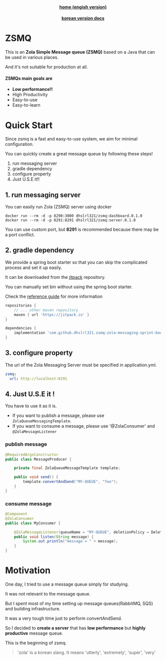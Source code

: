 <div align="center">

#### [home (engish version)](https://github.com/dhslrl321/zsmq)

#### [korean version docs](https://github.com/dhslrl321/zsmq/blob/main/README-kor.md)

</div>

# ZSMQ

This is an **Zola Simple Message queue (ZSMQ)** based on a Java that can be used in various places.

And it's not suitable for production at all.

#### ZSMQs main goals are

- **Low performance!!**
- High Productivity
- Easy-to-use
- Easy-to-learn

# Quick Start

Since zsmq is a fast and easy-to-use system, we aim for minimal configuration.

You can quickly create a great message queue by following these steps!

1. run messaging server
2. gradle dependency
3. configure property
4. Just U.S.E it!!

## 1. run messaging server

You can easily run Zola (ZSMQ) server using docker

```shell
docker run --rm -d -p 8290:3000 dhslrl321/zsmq:dashboard.0.1.0
docker run --rm -d -p 8291:8291 dhslrl321/zsmq:server.0.1.0
```

You can use custom port, but **8291** is recommended because there may be a port conflict.

## 2. gradle dependency

We provide a spring boot starter so that you can skip the complicated process and set it up easily.

It can be downloaded from the [jitpack](https://jitpack.io/#dhslrl321/zsmq) repository.

You can manually set bin without using the spring boot starter.

Check the [reference guide](https://github.com/dhslrl321/zsmq/wiki/Reference-Guide) for more information

```groovy
repositories {
    // ... other maven repository
    maven { url 'https://jitpack.io' }
}

dependencies {
    implementation 'com.github.dhslrl321.zsmq:zola-messaging-sprint-boot-starter:${version}'
}
```

## 3. configure property

The url of the Zola Messaging Server must be specified in application.yml.

```yaml
zsmq:
  url: http://localhost:8291
```

## 4. Just U.S.E it !

You have to use it as it is.

- If you want to publish a message, please use `ZolaQueueMessagingTemplate`.
- If you want to consume a message, please use '@ZolaConsumer' and `@ZolaMessageListener`

### publish message

```java
@RequiredArgsConstructor
public class MessageProducer {

    private final ZolaQueueMessageTemplate template;

    public void send() {
        template.convertAndSend("MY-QUEUE", "foo");
    }
}
```

### consume message

```java
@Component
@ZolaConsumer
public class MyConsumer {

    @ZolaMessageListener(queueName = "MY-QUEUE", deletionPolicy = DeletionPolicy.ALWAYS)
    public void listen(String message) {
        System.out.println("message = " + message);
    }
}
```

# Motivation

One day, I tried to use a message queue simply for studying.

It was not relevant to the message queue.

But I spent most of my time setting up message queues(RabbitMQ, SQS) and building infrastructure.

It was a very tough time just to perform convertAndSend.

So I decided to **create a server** that has **low performance** but **highly productive** message queue.

This is the beginning of zsmq.

> 'zola' is a korean slang. It means 'utterly', 'extremely', 'super', 'very'
